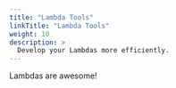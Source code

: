 ```yaml
---
title: "Lambda Tools"
linkTitle: "Lambda Tools"
weight: 10
description: >
  Develop your Lambdas more efficiently.
---
```


Lambdas are awesome!